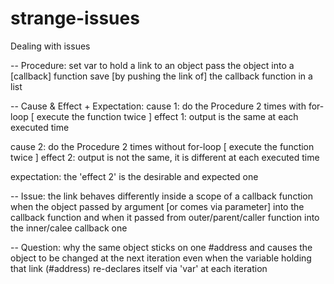 # strange-issues
Dealing with issues

-- Procedure: 
 set var to hold a link to an object 
 pass the object into a [callback] function 
 save [by pushing the link of] the callback function in a list 


-- Cause & Effect + Expectation: 
 cause  1: do the Procedure 2 times with    for-loop [ execute the function twice ] 
 effect 1: output is     the same                  at each executed time 

 cause  2: do the Procedure 2 times without for-loop [ execute the function twice ] 
 effect 2: output is not the same, it is different at each executed time 

 expectation: the 'effect 2' is the desirable and expected one 


-- Issue: 
 the link behaves differently inside a scope of a callback function 
 when the object passed by argument [or comes via parameter] into the callback function 
 and when it passed from outer/parent/caller function into the inner/calee callback one 


-- Question: 
 why the same object sticks on one #address 
 and causes the object to be changed at the next iteration even 
 when the variable holding that link (#address) re-declares itself via 'var' at each iteration 
